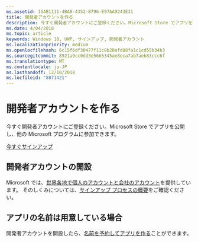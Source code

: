 ```yaml
---
ms.assetid: 16AB1111-4BA8-4352-B796-E97AA9243E31
title: 開発者アカウントを作る
description: 今すぐ開発者アカウントにご登録ください。Microsoft Store でアプリを公開し、他の Microsoft プログラムに参加できます。
ms.date: 4/04/2018
ms.topic: article
keywords: Windows 10, UWP, サインアップ, 開発者アカウント
ms.localizationpriority: medium
ms.openlocfilehash: 6c15f6df30477f11c8b20afd08fa1c1cd55b34b3
ms.sourcegitcommit: 8921a9cc0dd3e5665345ae8eca7ab7aeb83ccc6f
ms.translationtype: MT
ms.contentlocale: ja-JP
ms.lasthandoff: 12/10/2018
ms.locfileid: "8871421"
---
```

# <a name="create-a-developer-account"></a>開発者アカウントを作る

今すぐ開発者アカウントにご登録ください。Microsoft Store でアプリを公開し、他の Microsoft プログラムに参加できます。

[今すぐサインアップ](http://go.microsoft.com/fwlink/p/?LinkId=615100)

## <a name="opening-your-developer-account"></a>開発者アカウントの開設

Microsoft では、[世界各地で個人のアカウントと会社のアカウント](../publish/account-types-locations-and-fees.md)を提供しています。 そのしくみについては、[サインアップ プロセスの概要](../publish/opening-a-developer-account.md)をご確認ください。

## <a name="have-a-name-for-your-app"></a>アプリの名前は用意している場合

開発者アカウントを開設したら、[名前を予約してアプリを作る](https://msdn.microsoft.com/library/windows/apps/JJ657967)ことができます。

